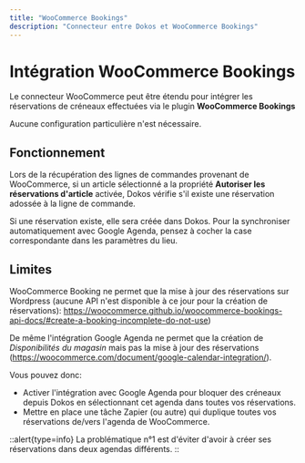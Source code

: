 ```yaml
---
title: "WooCommerce Bookings"
description: "Connecteur entre Dokos et WooCommerce Bookings"
---
```


# Intégration WooCommerce Bookings

Le connecteur WooCommerce peut être étendu pour intégrer les réservations de créneaux effectuées via le plugin **WooCommerce Bookings**

Aucune configuration particulière n'est nécessaire.

## Fonctionnement

Lors de la récupération des lignes de commandes provenant de WooCommerce, si un article sélectionné a la propriété **Autoriser les réservations d'article** activée, Dokos vérifie s'il existe une réservation adossée à la ligne de commande.

Si une réservation existe, elle sera créée dans Dokos.
Pour la synchroniser automatiquement avec Google Agenda, pensez à cocher la case correspondante dans les paramètres du lieu.

## Limites

WooCommerce Booking ne permet que la mise à jour des réservations sur Wordpress (aucune API n'est disponible à ce jour pour la création de réservations): https://woocommerce.github.io/woocommerce-bookings-api-docs/#create-a-booking-incomplete-do-not-use)

De même l'intégration Google Agenda ne permet que la création de *Disponibilités du magasin* mais pas la mise à jour des réservations (https://woocommerce.com/document/google-calendar-integration/).

Vous pouvez donc:

- Activer l'intégration avec Google Agenda pour bloquer des créneaux depuis Dokos en sélectionnant cet agenda dans toutes vos réservations.
- Mettre en place une tâche Zapier (ou autre) qui duplique toutes vos réservations de/vers l'agenda de WooCommerce.

::alert{type=info}
La problématique n°1 est d'éviter d'avoir à créer ses réservations dans deux agendas différents.
::
